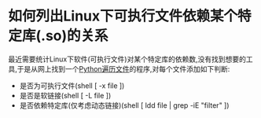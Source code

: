 # 如何列出Linux下可执行文件依赖某个特定库(.so)的关系

最近需要统计Linux下软件(可执行文件)对某个特定库的依赖数,没有找到想要的工具,于是从网上找到一个[Python遍历文件](https://thispointer.com/python-how-to-get-list-of-files-in-directory-and-sub-directories/)的程序,对每个文件添加如下判断:

* 是否为可执行文件(shell [ -x file ])
* 是否是软链接(shell [ -L file ])
* 是否依赖特定库(仅考虑动态链接)(shell [ ldd file | grep -iE "filter" ])
